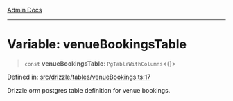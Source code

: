 [Admin Docs](/)

***

# Variable: venueBookingsTable

> `const` **venueBookingsTable**: `PgTableWithColumns`\<\{\}\>

Defined in: [src/drizzle/tables/venueBookings.ts:17](https://github.com/NishantSinghhhhh/talawa-api/blob/902a87c428b05018acbd37a72fd0f53e07960330/src/drizzle/tables/venueBookings.ts#L17)

Drizzle orm postgres table definition for venue bookings.
